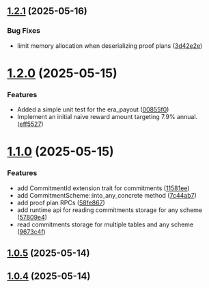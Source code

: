 ## [1.2.1](https://github.com/spaceandtimefdn/sxt-node-archive/compare/v1.2.0...v1.2.1) (2025-05-16)


### Bug Fixes

* limit memory allocation when deserializing proof plans ([3d42e2e](https://github.com/spaceandtimefdn/sxt-node-archive/commit/3d42e2e9361bf5f28e7579a95accd1d2d92d9b45))



# [1.2.0](https://github.com/spaceandtimefdn/sxt-node-archive/compare/v1.1.0...v1.2.0) (2025-05-15)


### Features

* Added a simple unit test for the era_payout ([00855f0](https://github.com/spaceandtimefdn/sxt-node-archive/commit/00855f046bf3b3d12d3bf51c4bf1f08e605a6e42))
* Implement an initial naive reward amount targeting 7.9% annual. ([eff5527](https://github.com/spaceandtimefdn/sxt-node-archive/commit/eff55275eef126d491964682e2585b70546aab99))



# [1.1.0](https://github.com/spaceandtimefdn/sxt-node-archive/compare/v1.0.5...v1.1.0) (2025-05-15)


### Features

* add CommitmentId extension trait for commitments ([11581ee](https://github.com/spaceandtimefdn/sxt-node-archive/commit/11581ee76480130535a68425f6cf237b5782aeaa))
* add CommitmentScheme::into_any_concrete method ([7c44ab7](https://github.com/spaceandtimefdn/sxt-node-archive/commit/7c44ab70c610d53963ac59f10960b2bf9bd8ec70))
* add proof plan RPCs ([58fe867](https://github.com/spaceandtimefdn/sxt-node-archive/commit/58fe867507aec70e83ed0a205e528b63d8c2075b))
* add runtime api for reading commitments storage for any scheme ([57809e4](https://github.com/spaceandtimefdn/sxt-node-archive/commit/57809e4437e96371f04edb845e6e6904dd7666d8))
* read commitments storage for multiple tables and any scheme ([9673c4f](https://github.com/spaceandtimefdn/sxt-node-archive/commit/9673c4f66cbae5fd73a034db31b7fd557a21fdf0))



## [1.0.5](https://github.com/spaceandtimefdn/sxt-node-archive/compare/v1.0.4...v1.0.5) (2025-05-14)



## [1.0.4](https://github.com/spaceandtimefdn/sxt-node-archive/compare/v1.0.3...v1.0.4) (2025-05-14)



